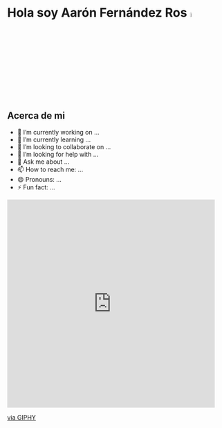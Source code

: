 # Hola soy Aarón Fernández Ros <img src="https://giphy.com/embed/pOZhmE42D1WrCWATLK" width="5%">

## Acerca de mi

- 🔭 I’m currently working on ...
- 🌱 I’m currently learning ...
- 👯 I’m looking to collaborate on ...
- 🤔 I’m looking for help with ...
- 💬 Ask me about ...
- 📫 How to reach me: ...
- 😄 Pronouns: ...
- ⚡ Fun fact: ...

<iframe src="https://giphy.com/embed/pOZhmE42D1WrCWATLK" width="480" height="480" style="" frameBorder="0" class="giphy-embed" allowFullScreen></iframe><p><a href="https://giphy.com/gifs/animation-work-job-pOZhmE42D1WrCWATLK">via GIPHY</a></p>